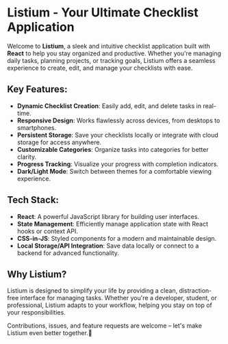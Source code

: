 # Listium - Your Ultimate Checklist Application

Welcome to **Listium**, a sleek and intuitive checklist application built with **React** to help you stay organized and productive. Whether you're managing daily tasks, planning projects, or tracking goals, Listium offers a seamless experience to create, edit, and manage your checklists with ease.

## Key Features:
- **Dynamic Checklist Creation**: Easily add, edit, and delete tasks in real-time.
- **Responsive Design**: Works flawlessly across devices, from desktops to smartphones.
- **Persistent Storage**: Save your checklists locally or integrate with cloud storage for access anywhere.
- **Customizable Categories**: Organize tasks into categories for better clarity.
- **Progress Tracking**: Visualize your progress with completion indicators.
- **Dark/Light Mode**: Switch between themes for a comfortable viewing experience.

## Tech Stack:
- **React**: A powerful JavaScript library for building user interfaces.
- **State Management**: Efficiently manage application state with React hooks or context API.
- **CSS-in-JS**: Styled components for a modern and maintainable design.
- **Local Storage/API Integration**: Save data locally or connect to a backend for advanced functionality.

## Why Listium?
Listium is designed to simplify your life by providing a clean, distraction-free interface for managing tasks. Whether you're a developer, student, or professional, Listium adapts to your workflow, helping you stay on top of your responsibilities.

Contributions, issues, and feature requests are welcome – let's make Listium even better together.🚀